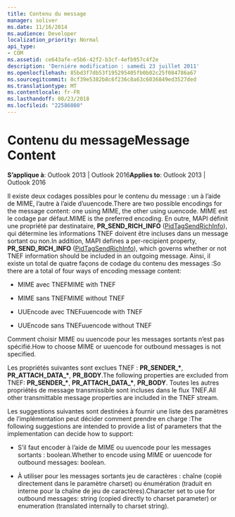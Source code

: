```yaml
---
title: Contenu du message
manager: soliver
ms.date: 11/16/2014
ms.audience: Developer
localization_priority: Normal
api_type:
- COM
ms.assetid: ce643afe-e5b6-42f2-b3cf-4efb957c4f2e
description: 'Derniére modification : samedi 23 juillet 2011'
ms.openlocfilehash: 85bd3f7db53f195295405fb0b02c25f084786a67
ms.sourcegitcommit: 0cf39e5382b8c6f236c8a63c6036849ed3527ded
ms.translationtype: MT
ms.contentlocale: fr-FR
ms.lasthandoff: 08/23/2018
ms.locfileid: "22586080"
---
```

# <a name="message-content"></a><span data-ttu-id="aaa2d-103">Contenu du message</span><span class="sxs-lookup"><span data-stu-id="aaa2d-103">Message Content</span></span>

  
  
<span data-ttu-id="aaa2d-104">**S’applique à**: Outlook 2013 | Outlook 2016</span><span class="sxs-lookup"><span data-stu-id="aaa2d-104">**Applies to**: Outlook 2013 | Outlook 2016</span></span> 
  
<span data-ttu-id="aaa2d-105">Il existe deux codages possibles pour le contenu du message : un à l’aide de MIME, l’autre à l’aide d’uuencode.</span><span class="sxs-lookup"><span data-stu-id="aaa2d-105">There are two possible encodings for the message content: one using MIME, the other using uuencode.</span></span> <span data-ttu-id="aaa2d-106">MIME est le codage par défaut.</span><span class="sxs-lookup"><span data-stu-id="aaa2d-106">MIME is the preferred encoding.</span></span> <span data-ttu-id="aaa2d-107">En outre, MAPI définit une propriété par destinataire, **PR_SEND_RICH_INFO** ([PidTagSendRichInfo](pidtagsendrichinfo-canonical-property.md)), qui détermine les informations TNEF doivent être incluses dans un message sortant ou non.</span><span class="sxs-lookup"><span data-stu-id="aaa2d-107">In addition, MAPI defines a per-recipient property, **PR_SEND_RICH_INFO** ([PidTagSendRichInfo](pidtagsendrichinfo-canonical-property.md)), which governs whether or not TNEF information should be included in an outgoing message.</span></span> <span data-ttu-id="aaa2d-108">Ainsi, il existe un total de quatre façons de codage du contenu des messages :</span><span class="sxs-lookup"><span data-stu-id="aaa2d-108">So there are a total of four ways of encoding message content:</span></span>
  
- <span data-ttu-id="aaa2d-109">MIME avec TNEF</span><span class="sxs-lookup"><span data-stu-id="aaa2d-109">MIME with TNEF</span></span>
    
- <span data-ttu-id="aaa2d-110">MIME sans TNEF</span><span class="sxs-lookup"><span data-stu-id="aaa2d-110">MIME without TNEF</span></span>
    
- <span data-ttu-id="aaa2d-111">UUEncode avec TNEF</span><span class="sxs-lookup"><span data-stu-id="aaa2d-111">uuencode with TNEF</span></span>
    
- <span data-ttu-id="aaa2d-112">UUEncode sans TNEF</span><span class="sxs-lookup"><span data-stu-id="aaa2d-112">uuencode without TNEF</span></span>
    
<span data-ttu-id="aaa2d-113">Comment choisir MIME ou uuencode pour les messages sortants n’est pas spécifié.</span><span class="sxs-lookup"><span data-stu-id="aaa2d-113">How to choose MIME or uuencode for outbound messages is not specified.</span></span>
  
<span data-ttu-id="aaa2d-114">Les propriétés suivantes sont exclues TNEF : **PR_SENDER_\***, **PR_ATTACH_DATA_\***, **PR_BODY**.</span><span class="sxs-lookup"><span data-stu-id="aaa2d-114">The following properties are excluded from TNEF: **PR_SENDER_\***, **PR_ATTACH_DATA_\***, **PR_BODY**.</span></span> <span data-ttu-id="aaa2d-115">Toutes les autres propriétés de message transmissible sont incluses dans le flux TNEF.</span><span class="sxs-lookup"><span data-stu-id="aaa2d-115">All other transmittable message properties are included in the TNEF stream.</span></span>
  
<span data-ttu-id="aaa2d-116">Les suggestions suivantes sont destinées à fournir une liste des paramètres de l’implémentation peut décider comment prendre en charge :</span><span class="sxs-lookup"><span data-stu-id="aaa2d-116">The following suggestions are intended to provide a list of parameters that the implementation can decide how to support:</span></span>
  
- <span data-ttu-id="aaa2d-117">S’il faut encoder à l’aide de MIME ou uuencode pour les messages sortants : boolean.</span><span class="sxs-lookup"><span data-stu-id="aaa2d-117">Whether to encode using MIME or uuencode for outbound messages: boolean.</span></span>
    
- <span data-ttu-id="aaa2d-118">À utiliser pour les messages sortants jeu de caractères : chaîne (copié directement dans le paramètre charset) ou énumération (traduit en interne pour la chaîne de jeu de caractères).</span><span class="sxs-lookup"><span data-stu-id="aaa2d-118">Character set to use for outbound messages: string (copied directly to charset parameter) or enumeration (translated internally to charset string).</span></span>
    

